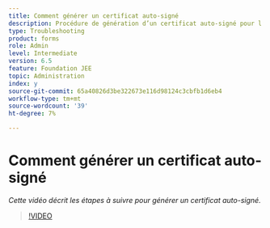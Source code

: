 ```yaml
---
title: Comment générer un certificat auto-signé
description: Procédure de génération d’un certificat auto-signé pour l’application du protocole SSL
type: Troubleshooting
product: forms
role: Admin
level: Intermediate
version: 6.5
feature: Foundation JEE
topic: Administration
index: y
source-git-commit: 65a40826d3be322673e116d98124c3cbfb1d6eb4
workflow-type: tm+mt
source-wordcount: '39'
ht-degree: 7%

---
```



# Comment générer un certificat auto-signé

*Cette vidéo décrit les étapes à suivre pour générer un certificat auto-signé.*

>[!VIDEO](https://video.tv.adobe.com/v/335539?quality=9&learn=on)
